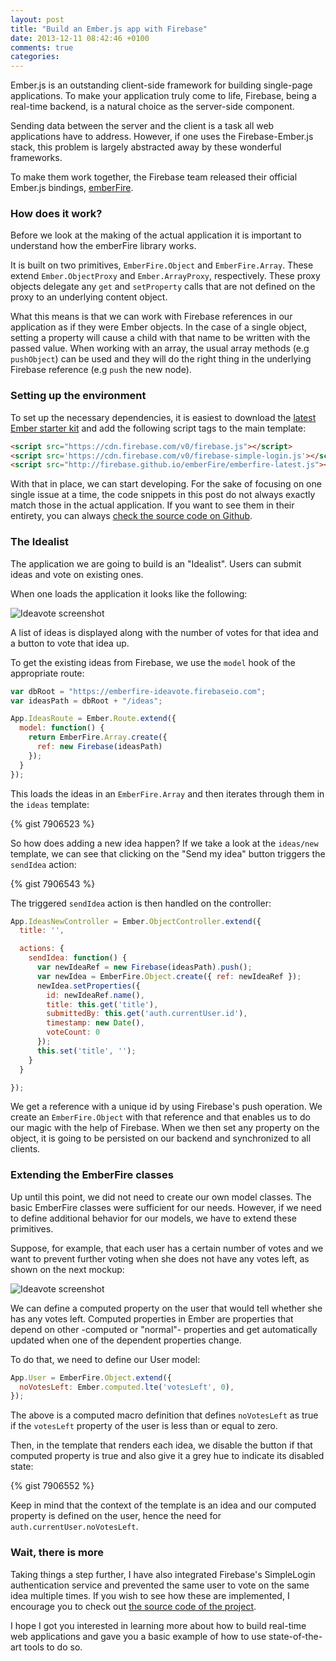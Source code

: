 ```yaml
---
layout: post
title: "Build an Ember.js app with Firebase"
date: 2013-12-11 08:42:46 +0100
comments: true
categories:
---
```


Ember.js is an outstanding client-side framework for building single-page
applications. To make your application truly come to life, Firebase, being a
real-time backend, is a natural choice as the server-side component.

Sending data between the server and the client is a task all web applications
have to address. However, if one uses the Firebase-Ember.js stack, this
problem is largely abstracted away by these wonderful frameworks.

To make them work together, the Firebase team released their official
Ember.js bindings, [emberFire](https://github.com/firebase/emberFire).

### How does it work?

Before we look at the making of the actual application it is important to
understand how the emberFire library works.

It is built on two primitives, `EmberFire.Object` and `EmberFire.Array`. These
extend `Ember.ObjectProxy` and `Ember.ArrayProxy`, respectively. These proxy
objects delegate any `get` and `setProperty` calls that are not defined on the
proxy to an underlying content object.

What this means is that we can work with Firebase references in our
application as if they were Ember objects. In the case of a single object,
setting a property will cause a child with that name to be written with the
passed value. When working with an array, the usual array methods (e.g
`pushObject`) can be used and they will do the right thing in the underlying
Firebase reference (e.g `push` the new node).

### Setting up the environment

To set up the necessary dependencies, it is easiest to download the [latest Ember
starter kit](http://emberjs.com/) and add the following script tags to the main
template:

``` html
<script src="https://cdn.firebase.com/v0/firebase.js"></script>
<script src='https://cdn.firebase.com/v0/firebase-simple-login.js'></script>
<script src="http://firebase.github.io/emberFire/emberfire-latest.js"></script>
```

With that in place, we can start developing. For the sake of focusing on one
single issue at a time, the code snippets in this post do not always exactly
match those in the actual application. If you want to see them in their
entirety, you can always [check the source code on Github][ideavote-emberfire].

### The Idealist

The application we are going to build is an "Idealist". Users can submit ideas
and vote on existing ones.

When one loads the application it looks like the following:

![Ideavote screenshot](https://raw.github.com/balinterdi/ideavote-emberfire/master/public/img/screenshots/ideavote-screenshot-3-640.png)

A list of ideas is displayed along with the number of votes for that idea and a
button to vote that idea up.

To get the existing ideas from Firebase, we use the `model` hook of the
appropriate route:

``` javascript
var dbRoot = "https://emberfire-ideavote.firebaseio.com";
var ideasPath = dbRoot + "/ideas";

App.IdeasRoute = Ember.Route.extend({
  model: function() {
    return EmberFire.Array.create({
      ref: new Firebase(ideasPath)
    });
  }
});
```

This loads the ideas in an `EmberFire.Array` and then iterates through them in the `ideas` template:

{% gist 7906523 %}

So how does adding a new idea happen? If we take a look at the `ideas/new`
template, we can see that clicking on the "Send my idea" button triggers the
`sendIdea` action:

{% gist 7906543 %}

The triggered `sendIdea` action is then handled on the controller:

``` javascript
App.IdeasNewController = Ember.ObjectController.extend({
  title: '',

  actions: {
    sendIdea: function() {
      var newIdeaRef = new Firebase(ideasPath).push();
      var newIdea = EmberFire.Object.create({ ref: newIdeaRef });
      newIdea.setProperties({
        id: newIdeaRef.name(),
        title: this.get('title'),
        submittedBy: this.get('auth.currentUser.id'),
        timestamp: new Date(),
        voteCount: 0
      });
      this.set('title', '');
    }
  }

});
```

We get a reference with a unique id by using Firebase's push operation. We
create an `EmberFire.Object` with that reference and that enables us to do our
magic with the help of Firebase. When we then set any property on the object,
it is going to be persisted on our backend and synchronized to all clients.

### Extending the EmberFire classes

Up until this point, we did not need to create our own model classes. The basic
EmberFire classes were sufficient for our needs. However, if we need to define
additional behavior for our models, we have to extend these primitives.

Suppose, for example, that each user has a certain number of votes and we want
to prevent further voting when she does not have any votes left, as shown on the
next mockup:

![Ideavote screenshot](https://raw.github.com/balinterdi/ideavote-emberfire/master/public/img/screenshots/ideavote-screenshot-2-640.png)

We can define a computed property on the user that would tell whether she has
any votes left. Computed properties in Ember are properties that depend on
other -computed or "normal"- properties and get automatically updated when one of
the dependent properties change.

To do that, we need to define our User model:

``` javascript
App.User = EmberFire.Object.extend({
  noVotesLeft: Ember.computed.lte('votesLeft', 0),
});
```

The above is a computed macro definition that defines `noVotesLeft` as true if
the `votesLeft` property of the user is less than or equal to zero.

Then, in the template that renders each idea, we disable the button if that
computed property is true and also give it a grey hue to indicate its disabled
state:

{% gist 7906552 %}

Keep in mind that the context of the template is an idea and our computed
property is defined on the user, hence the need for
`auth.currentUser.noVotesLeft`.

### Wait, there is more

Taking things a step further, I have also integrated Firebase's SimpleLogin
authentication service and prevented the same user to vote on the same idea
multiple times. If you wish to see how these are implemented, I encourage you to
check out [the source code of the project][ideavote-emberfire].

I hope I got you interested in learning more about how to build real-time web
applications and gave you a basic example of how to use state-of-the-art tools
to do so.

[ember-mailing-list]: http://emberjs.balinterdi.com
[ideavote-emberfire]: https://github.com/balinterdi/ideavote-emberfire

